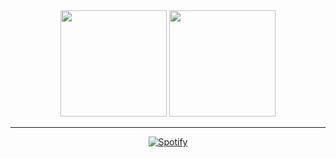 <div align="center">
<div>
  <img height="170em" src="https://github-readme-stats.vercel.app/api?username=caiofariaas&show_icons=true&theme=dark&include_all_commits=true&count_private=true"/>
  <img height="170em" src="https://github-readme-stats.vercel.app/api/top-langs/?username=caiofariaas&layout=compact&langs_count=8&theme=dark"/>
</div>
  <hr>  
  
[![Spotify](https://novatorem-git-main-caiofariaas-projects.vercel.app/api/spotify)](https://open.spotify.com/user/21ul4lfrjaas7zorjc5m2h2dq)  

</div>

